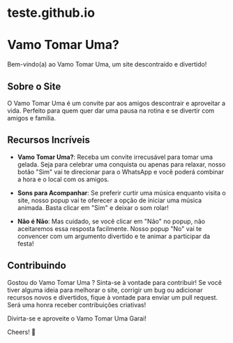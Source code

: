 # teste.github.io
# Vamo Tomar Uma?

Bem-vindo(a) ao Vamo Tomar Uma, um site  descontraído e divertido! 
## Sobre o Site

O Vamo Tomar Uma é um convite par aos amigos descontrair e aproveitar a vida. Perfeito para quem quer dar uma pausa na rotina e se divertir com amigos e família.

## Recursos Incríveis

- **Vamo Tomar Uma?**: Receba um convite irrecusável para tomar uma gelada. Seja para celebrar uma conquista ou apenas para relaxar, nosso botão "Sim" vai te direcionar para o WhatsApp e você poderá combinar a hora e o local com os amigos.

- **Sons para Acompanhar**: Se preferir curtir uma música enquanto visita o site, nosso popup vai te oferecer a opção de iniciar uma música animada. Basta clicar em "Sim" e deixar o som rolar!

- **Não é Não**: Mas cuidado, se você clicar em "Não" no popup, não aceitaremos essa resposta facilmente. Nosso popup "No" vai te convencer com um argumento divertido e te animar a participar da festa!

## Contribuindo

Gostou do Vamo Tomar Uma ? Sinta-se à vontade para contribuir! Se você tiver alguma ideia para melhorar o site, corrigir um bug ou adicionar recursos novos e divertidos, fique à vontade para enviar um pull request. Será uma honra receber contribuições criativas!

Divirta-se e aproveite o Vamo Tomar Uma Garai!

Cheers! 🍻
